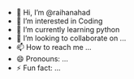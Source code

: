 - 👋 Hi, I’m @raihanahad
- 👀 I’m interested in Coding
- 🌱 I’m currently learning python 
- 💞️ I’m looking to collaborate on ...
- 📫 How to reach me ...
- 😄 Pronouns: ...
- ⚡ Fun fact: ...

<!---
raihanahad/raihanahad is a ✨ special ✨ repository because its `README.md` (this file) appears on your GitHub profile.
You can click the Preview link to take a look at your changes.
--->

